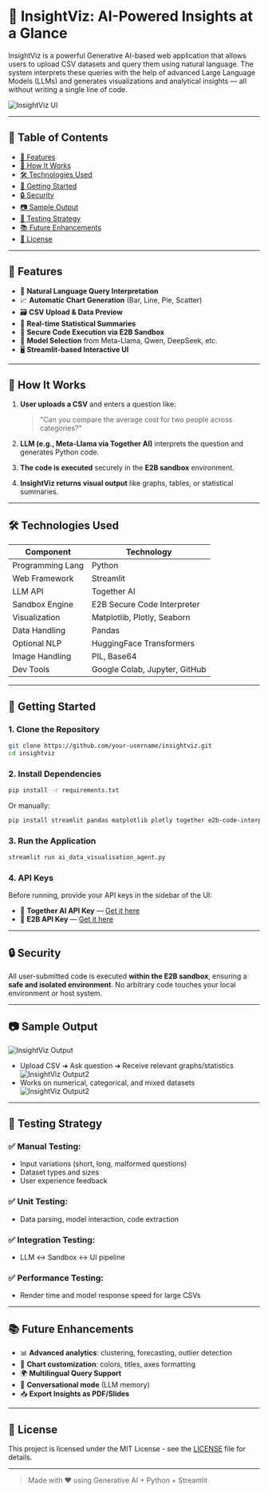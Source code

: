 
# 🚀 InsightViz: AI-Powered Insights at a Glance

InsightViz is a powerful Generative AI-based web application that allows users to upload CSV datasets and query them using natural language. The system interprets these queries with the help of advanced Large Language Models (LLMs) and generates visualizations and analytical insights — all without writing a single line of code.

![InsightViz UI](./UI%201.jpg)


---

## 📌 Table of Contents

- [🎯 Features](#-features)
- [🧠 How It Works](#-how-it-works)
- [🛠️ Technologies Used](#-technologies-used)
- [🚀 Getting Started](#-getting-started)
- [🔒 Security](#-security)
- [📷 Sample Output](#-sample-output)
- [🧪 Testing Strategy](#-testing-strategy)
- [📚 Future Enhancements](#-future-enhancements)
- [🧾 License](#-license)

---

## 🎯 Features

- 🧠 **Natural Language Query Interpretation**
- 📈 **Automatic Chart Generation** (Bar, Line, Pie, Scatter)
- 🗃️ **CSV Upload & Data Preview**
- 🧾 **Real-time Statistical Summaries**
- 🔐 **Secure Code Execution via E2B Sandbox**
- 🔄 **Model Selection** from Meta-Llama, Qwen, DeepSeek, etc.
- 🖥️ **Streamlit-based Interactive UI**

---

## 🧠 How It Works

1. **User uploads a CSV** and enters a question like:
   > "Can you compare the average cost for two people across categories?"

2. **LLM (e.g., Meta-Llama via Together AI)** interprets the question and generates Python code.

3. **The code is executed** securely in the **E2B sandbox** environment.

4. **InsightViz returns visual output** like graphs, tables, or statistical summaries.

---

## 🛠️ Technologies Used

| Component         | Technology                          |
|------------------|-------------------------------------|
| Programming Lang | Python                              |
| Web Framework    | Streamlit                           |
| LLM API          | Together AI                         |
| Sandbox Engine   | E2B Secure Code Interpreter         |
| Visualization    | Matplotlib, Plotly, Seaborn         |
| Data Handling    | Pandas                              |
| Optional NLP     | HuggingFace Transformers            |
| Image Handling   | PIL, Base64                         |
| Dev Tools        | Google Colab, Jupyter, GitHub       |

---

## 🚀 Getting Started

### 1. Clone the Repository

```bash
git clone https://github.com/your-username/insightviz.git
cd insightviz
````

### 2. Install Dependencies

```bash
pip install -r requirements.txt
```

Or manually:

```bash
pip install streamlit pandas matplotlib plotly together e2b-code-interpreter Pillow
```

### 3. Run the Application

```bash
streamlit run ai_data_visualisation_agent.py
```

### 4. API Keys

Before running, provide your API keys in the sidebar of the UI:

* 🔑 **Together AI API Key** — [Get it here](https://api.together.ai/signin)
* 🔑 **E2B API Key** — [Get it here](https://e2b.dev/docs/legacy/getting-started/api-key)

---

## 🔒 Security

All user-submitted code is executed **within the E2B sandbox**, ensuring a **safe and isolated environment**. No arbitrary code touches your local environment or host system.

---

## 📷 Sample Output

![InsightViz Output](./UI%202.jpg)

<!-- Optional: Replace with your own -->

* Upload CSV ➜ Ask question ➜ Receive relevant graphs/statistics
  ![InsightViz Output2](./csv.jpg)
* Works on numerical, categorical, and mixed datasets
  ![InsightViz Output2](./UI%203.jpg.png)

---

## 🧪 Testing Strategy

### ✅ Manual Testing:

* Input variations (short, long, malformed questions)
* Dataset types and sizes
* User experience feedback

### ✅ Unit Testing:

* Data parsing, model interaction, code extraction

### ✅ Integration Testing:

* LLM ↔ Sandbox ↔ UI pipeline

### ✅ Performance Testing:

* Render time and model response speed for large CSVs

---

## 📚 Future Enhancements

* 📊 **Advanced analytics**: clustering, forecasting, outlier detection
* 🎨 **Chart customization**: colors, titles, axes formatting
* 🌍 **Multilingual Query Support**
* 💬 **Conversational mode** (LLM memory)
* 📥 **Export Insights as PDF/Slides**

---

## 🧾 License

This project is licensed under the MIT License - see the [LICENSE](LICENSE) file for details.

---

> Made with ❤️ using Generative AI + Python + Streamlit

```
